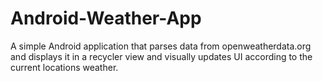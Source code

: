 # Android-Weather-App
A simple Android application that parses data from openweatherdata.org and displays it in a recycler view and visually updates UI according to the current locations weather.
